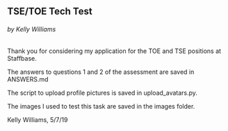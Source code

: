 ## TSE/TOE Tech Test
###### by Kelly Williams

Thank you for considering my application for the TOE and TSE positions at Staffbase.

The answers to questions 1 and 2 of the assessment are saved in ANSWERS.md

The script to upload profile pictures is saved in upload_avatars.py.

The images I used to test this task are saved in the images folder.

Kelly Williams, 5/7/19
